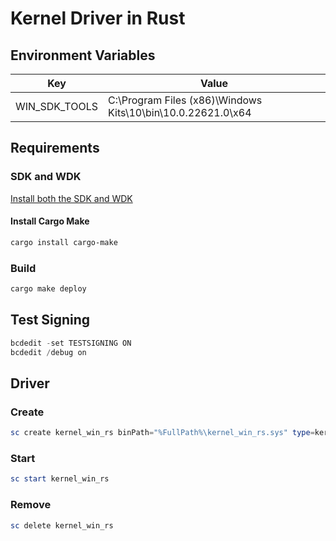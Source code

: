 # Kernel Driver in Rust

## Environment Variables

| Key           | Value                                                       |
|---------------|-------------------------------------------------------------|
| WIN_SDK_TOOLS | C:\Program Files (x86)\Windows Kits\10\bin\10.0.22621.0\x64 |

## Requirements

### SDK and WDK

[Install both the SDK and WDK](https://learn.microsoft.com/en-us/windows-hardware/drivers/download-the-wdk)

#### Install Cargo Make

```powershell
cargo install cargo-make
```

### Build

```powershell
cargo make deploy
```

## Test Signing

```powershell
bcdedit -set TESTSIGNING ON
bcdedit /debug on
```

## Driver

### Create

```powershell
sc create kernel_win_rs binPath="%FullPath%\kernel_win_rs.sys" type=kernel start=demand
```

### Start

```powershell
sc start kernel_win_rs
```

### Remove

```powershell
sc delete kernel_win_rs
```
